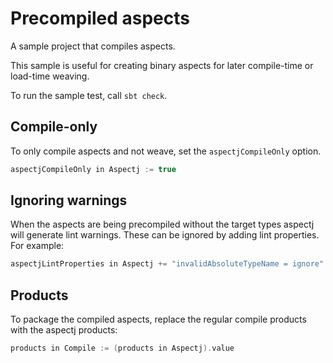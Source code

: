 # Precompiled aspects

A sample project that compiles aspects.

This sample is useful for creating binary aspects for later compile-time or
load-time weaving.

To run the sample test, call `sbt check`.


## Compile-only

To only compile aspects and not weave, set the `aspectjCompileOnly` option.

```scala
aspectjCompileOnly in Aspectj := true
```


## Ignoring warnings

When the aspects are being precompiled without the target types aspectj will
generate lint warnings. These can be ignored by adding lint properties.
For example:

```scala
aspectjLintProperties in Aspectj += "invalidAbsoluteTypeName = ignore"
```


## Products

To package the compiled aspects, replace the regular compile products with the
aspectj products:

```scala
products in Compile := (products in Aspectj).value
```
